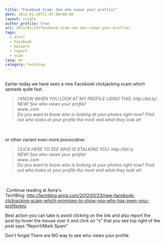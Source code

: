```yaml
---
title: "Facebook Scam: See who views your profile!"
date: 2012-01-24T11:07:00+00:00
layout: single
author_profile: true
url: 2012/01/24/facebook-scam-see-who-views-your-profile/
tags:
  - alert
  - Facebook
  - malware
  - report
  - scam
lang: en
category: techblog
---
```

<div dir="ltr" trbidi="on">
  <br />Earlier today we have seen a new Facebook clickjacking scam which spreads quite fast.</p> 
  
  <blockquote>
    <p>
      <i>I KNOW WHEN YOU LOOK AT MY PROFILE USING THIS: http://bit.ly/<removed><br />NEW! See who views your profile!<br />www.<removed>.com<br />Do you want to know who is looking at your photos right now? Find out who looks at your profile the most and what they look at!</i>
    </p>
  </blockquote>
  
  <p>
    <i><br /></i><br /><i>o</i>r other variant even more provocative:
  </p>
  
  <blockquote>
    <p>
      <i>CLICK HERE TO SEE WHO IS STALKING YOU: http://bit.ly<removed><br />NEW! See who views your profile!<br />www.<removed>.com<br />Do you want to know who is looking at your photos right now? Find out who looks at your profile the most and what they look at!</i>
    </p>
  </blockquote>
  
  <p>
    <i><br /></i><br /><i> </i>Continue reading at Avira's TechBlog:<i> </i><a href="http://techblog.avira.com/2012/01/23/new-facebook-clickjacking-scam-which-promises-to-show-you-who-has-seen-your-profile/en/">http://techblog.avira.com/2012/01/23/new-facebook-clickjacking-scam-which-promises-to-show-you-who-has-seen-your-profile/en/</a>
  </p>
  
  <p>
    Best action you can take is avoid clicking on the link and also report the post by hover the mouse over it and click on &#8220;x&#8221; that you see top right of the post says &#8220;Report/Mark Spam&#8221;
  </p>
  
  <p>
    Don't forget There are NO way to see who views your profile. </div>